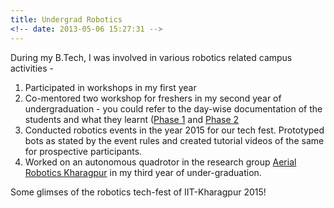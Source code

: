 ```yaml
---
title: Undergrad Robotics 
<!-- date: 2013-05-06 15:27:31 -->
---
```


During my B.Tech, I was involved in various robotics related campus activities - 

1. Participated in workshops in my first year 
2. Co-mentored two workshop for freshers in my second year of undergraduation - you could refer to the day-wise documentation of the students and what they learnt ([Phase 1](https://sakshiagarwal.github.io/phase-1.pdf) and [Phase 2](https://sakshiagarwal.github.io/phase-2.pdf)
3. Conducted robotics events in the year 2015 for our tech fest. Prototyped bots as stated by the event rules and created tutorial videos of the same for prospective participants.
4. Worked on an autonomous quadrotor in the research group [Aerial Robotics Kharagpur](http://www.aerialroboticskgp.org/) in my third year of under-graduation.

Some glimses of the robotics tech-fest of IIT-Kharagpur 2015!







